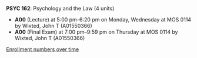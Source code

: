 **PSYC 162**: Psychology and the Law (4 units)

- **A00** (Lecture) at 5:00 pm–6:20 pm on Monday, Wednesday at MOS 0114 by Wixted, John T (A01550366)
- **A00** (Final Exam) at 7:00 pm–9:59 pm on Thursday at MOS 0114 by Wixted, John T (A01550366)

[Enrollment numbers over time](./PSYC162.tsv)
